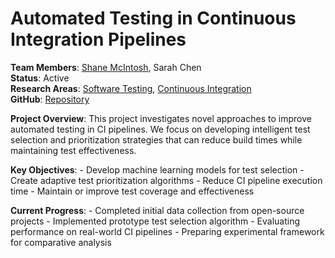 # Automated Testing in Continuous Integration Pipelines


**Team Members**: [Shane
McIntosh](../members/current/shanemcintosh.qmd), Sarah Chen  
**Status**: Active  
**Research Areas**: [Software
Testing](../projects.qmd#category=Software+Testing), [Continuous
Integration](../projects.qmd#category=Continuous+Integration)  
**GitHub**: [Repository](https://github.com/research-group/ci-testing)

**Project Overview**: This project investigates novel approaches to
improve automated testing in CI pipelines. We focus on developing
intelligent test selection and prioritization strategies that can reduce
build times while maintaining test effectiveness.

**Key Objectives**: - Develop machine learning models for test
selection - Create adaptive test prioritization algorithms - Reduce CI
pipeline execution time - Maintain or improve test coverage and
effectiveness

**Current Progress**: - Completed initial data collection from
open-source projects - Implemented prototype test selection algorithm -
Evaluating performance on real-world CI pipelines - Preparing
experimental framework for comparative analysis
